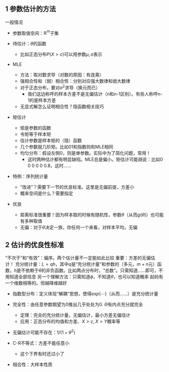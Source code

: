 ## 1 参数估计的方法
一般情况
- 参数取值空间：$\mathbb R^m$子集
- 待估计：$\theta$的函数
  - 比如正态分布$P(X>c)$可以用参数$\mu, \sigma$表示

- MLE
  - 方法：取对数求导（对数的原因：有连乘）
  - 强相合性和（弱）相合性：分别对应强大数律和弱大数律
  - 对于正态分布，要对$\sigma^2$求导（换元而已）
    - 我们这边称呼的样本方差不是无偏估计（n和n-1区别）。有些人称呼n-1的是样本方差
  - 无显式解怎么证明相合性？隐函数相关技巧
- 矩估计
  - 矩是参数的函数
  - 令矩等于样本矩
  - 估计参数是样本矩的（隐）函数
  - 几个参数就几阶矩。比如01和指数则和MLE相同
  - 均匀分布：假设左侧0，则是单参数。实际中为了简化问题，常用！
    - 这时两种估计都有明显缺陷。MLE总是偏小。矩估计可能胡说：比如0 0 0 0 0 0.8，这时……

- 特例：序列统计量
  - “改进”？需要下一节的优良标准。这里是无偏前提，方差小
  - 概率空间是什么？需要指定
- 优良
  - 距离标准很重要！因为样本取的时候有随机性，参数$\theta$（从而$g(\theta)$）也可能有多种取值
  - 无偏：对于$\theta$决定一族，你任何一个来看，对样本平均，无偏

## 2 估计的优良性标准
“不次于”和“有效”：偏序。两个估计量不一定能如此比较
重要：方差的无偏估计！
充分统计量：$L = qh$，其中$q$是“充分统计量”和参数的（多元，$m+n$元）函数，$h$是不依赖于$\theta$的非负函数。比如两点分布时，“总数”。只需知道……即可，不用知道全部信息
另一个理解方法：只需知道$\phi$，不知道$\theta$，也可以知道概率
起码有一个维数相等的。但越降维越好

- 指数型分布：定义体现“解耦”思想，使得$exp(\cdots)$（从而……）是充分统计量
- 完全性：由任意参数期望为0推出几乎处处为0. $\Theta$有内点充分就完全
  - 定理：完全的充分统计量，无偏估计，最小方差无偏估计
  - 应用：正态分布的均值和方差、$X>c, X>Y$概率等
- 无偏估计可能不存在：$1/(1+\theta^2)$

- C-R不等式：方差不能任意小
  - 这个下界有时还过小了

- 相合性：大样本性质